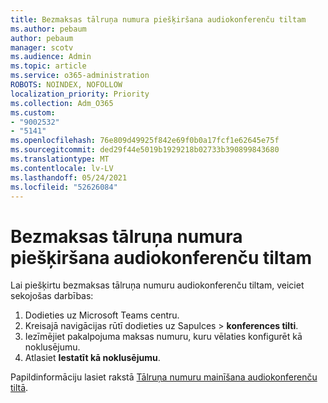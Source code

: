 ```yaml
---
title: Bezmaksas tālruņa numura piešķiršana audiokonferenču tiltam
ms.author: pebaum
author: pebaum
manager: scotv
ms.audience: Admin
ms.topic: article
ms.service: o365-administration
ROBOTS: NOINDEX, NOFOLLOW
localization_priority: Priority
ms.collection: Adm_O365
ms.custom:
- "9002532"
- "5141"
ms.openlocfilehash: 76e809d49925f842e69f0b0a17fcf1e62645e75f
ms.sourcegitcommit: ded29f44e5019b1929218b02733b390899843680
ms.translationtype: MT
ms.contentlocale: lv-LV
ms.lasthandoff: 05/24/2021
ms.locfileid: "52626084"
---
```

# <a name="assign-a-toll-free-number-to-your-audio-conferencing-bridge"></a>Bezmaksas tālruņa numura piešķiršana audiokonferenču tiltam

Lai piešķirtu bezmaksas tālruņa numuru audiokonferenču tiltam, veiciet sekojošas darbības:

1. Dodieties uz Microsoft Teams centru.
1. Kreisajā navigācijas rūtī dodieties uz Sapulces  >  **konferences tilti**.
1. Iezīmējiet pakalpojuma maksas numuru, kuru vēlaties konfigurēt kā noklusējumu.
1. Atlasiet **Iestatīt kā noklusējumu**.

Papildinformāciju lasiet rakstā [Tālruņa numuru mainīšana audiokonferenču tiltā](/MicrosoftTeams/change-the-phone-numbers-on-your-audio-conferencing-bridge).
